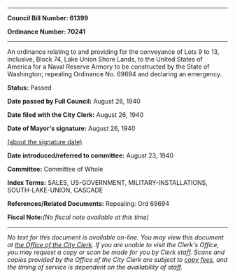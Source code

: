 

********

**Council Bill Number: 61399**
   
**Ordinance Number: 70241**
********

 An ordinance relating to and providing for the conveyance of Lots 9 to 13, inclusive, Block 74, Lake Union Shore Lands, to the United States of America for a Naval Reserve Armory to be constructed by the State of Washington; repealing Ordinance No. 69694 and declaring an emergency.

**Status:** Passed
   
**Date passed by Full Council:** August 26, 1940
   
**Date filed with the City Clerk:** August 26, 1940
   
**Date of Mayor's signature:** August 26, 1940
   
[(about the signature date)](/~public/approvaldate.htm)
   
   
   
**Date introduced/referred to committee:** August 23, 1940
   
**Committee:** Committee of Whole
   
   
**Index Terms:** SALES, US-GOVERNMENT, MILITARY-INSTALLATIONS, SOUTH-LAKE-UNION, CASCADE

**References/Related Documents:** Repealing: Ord 69694

**Fiscal Note:**_(No fiscal note available at this time)_
********

_No text for this document is available on-line. You may view this document at [the Office of the City Clerk](http://www.seattle.gov/leg/clerk/contactUs.htm). If you are unable to visit the Clerk's Office, you may request a copy or scan be made for you by Clerk staff. Scans and copies provided by the Office of the City Clerk are subject to [copy fees](http://clerk.seattle.gov/~public/clerkfees.htm), and the timing of service is dependent on the availability of staff._

